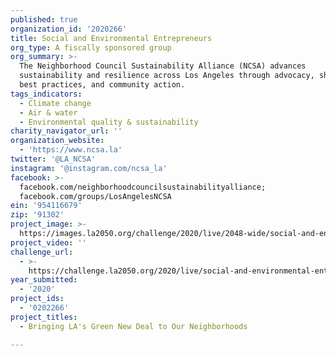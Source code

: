 ```yaml
---
published: true
organization_id: '2020266'
title: Social and Environmental Entrepreneurs
org_type: A fiscally sponsored group
org_summary: >-
  The Neighborhood Council Sustainability Alliance (NCSA) advances
  sustainability and resilience across Los Angeles through advocacy, sharing of
  best practices, and community action.
tags_indicators:
  - Climate change
  - Air & water
  - Environmental quality & sustainability
charity_navigator_url: ''
organization_website:
  - 'https://www.ncsa.la'
twitter: '@LA_NCSA'
instagram: '@instagram.com/ncsa_la'
facebook: >-
  facebook.com/neighborhoodcouncilsustainabilityalliance;
  facebook.com/groups/LosAngelesNCSA
ein: '954116679'
zip: '91302'
project_image: >-
  https://images.la2050.org/challenge/2020/live/2048-wide/social-and-environmental-entrepreneurs.jpg
project_video: ''
challenge_url:
  - >-
    https://challenge.la2050.org/2020/live/social-and-environmental-entrepreneurs/
year_submitted:
  - '2020'
project_ids:
  - '0202266'
project_titles:
  - Bringing LA's Green New Deal to Our Neighborhoods

---
```

